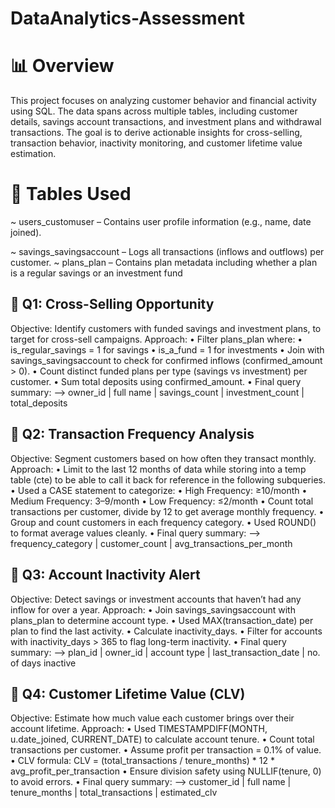 # DataAnalytics-Assessment

# 📊 Overview
This project focuses on analyzing customer behavior and financial activity using SQL. The data spans across multiple tables, including customer details, savings account transactions, and investment plans and withdrawal transactions. The goal is to derive actionable insights for cross-selling, transaction behavior, inactivity monitoring, and customer lifetime value estimation.

# 📁 Tables Used
~ users_customuser – Contains user profile information (e.g., name, date joined).

~ savings_savingsaccount – Logs all transactions (inflows and outflows) per customer.
~ plans_plan – Contains plan metadata including whether a plan is a regular savings or an investment fund

## 🧩 Q1: Cross-Selling Opportunity
Objective: Identify customers with funded savings and investment plans, to target for cross-sell campaigns.
Approach:
  •	Filter plans_plan where:
      •	is_regular_savings = 1 for savings
      •	is_a_fund = 1 for investments
  •	Join with savings_savingsaccount to check for confirmed inflows (confirmed_amount > 0).
  •	Count distinct funded plans per type (savings vs investment) per customer.
  •	Sum total deposits using confirmed_amount.
  •	Final query summary:
    -->	owner_id | full name | savings_count | investment_count | total_deposits

## 🧩 Q2: Transaction Frequency Analysis
Objective: Segment customers based on how often they transact monthly.
Approach:
  •	Limit to the last 12 months of data while storing into a temp table (cte) to be able to call it back for reference in the following subqueries.
  •	Used a CASE statement to categorize:
      •	High Frequency: ≥10/month
      •	Medium Frequency: 3–9/month
      •	Low Frequency: ≤2/month
  •	Count total transactions per customer, divide by 12 to get average monthly frequency.
  •	Group and count customers in each frequency category.
  •	Used ROUND() to format average values cleanly.
  •	Final query summary:
    --> frequency_category | customer_count | avg_transactions_per_month

## 🧩 Q3: Account Inactivity Alert
Objective: Detect savings or investment accounts that haven’t had any inflow for over a year.
Approach:
  •	Join savings_savingsaccount with plans_plan to determine account type.
  •	Used MAX(transaction_date) per plan to find the last activity.
  •	Calculate inactivity_days.
  •	Filter for accounts with inactivity_days > 365 to flag long-term inactivity.
  •	Final query summary:
    --> plan_id | owner_id | account type | last_transaction_date | no. of days inactive

## 🧩 Q4: Customer Lifetime Value (CLV)
Objective: Estimate how much value each customer brings over their account lifetime.
Approach:
•	Used TIMESTAMPDIFF(MONTH, u.date_joined, CURRENT_DATE) to calculate account tenure.
•	Count total transactions per customer.
•	Assume profit per transaction = 0.1% of value.
•	CLV formula: CLV = (total_transactions / tenure_months) * 12 * avg_profit_per_transaction
•	Ensure division safety using NULLIF(tenure, 0) to avoid errors.
•	Final query summary:
    --> customer_id | full name | tenure_months | total_transactions | estimated_clv
